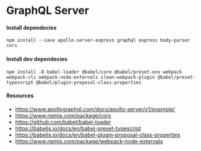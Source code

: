 
# GraphQL Server

#### Install dependecies
`npm install --save apollo-server-express graphql express body-parser cors`

#### Install dev dependecies
`npm install -D babel-loader @babel/core @babel/preset-env webpack webpack-cli webpack-node-externals clean-webpack-plugin @babel/preset-typescript @babel/plugin-proposal-class-properties`

#### Resources
- https://www.apollographql.com/docs/apollo-server/v1/example/
- https://www.npmjs.com/package/cors
- https://github.com/babel/babel-loader
- https://babeljs.io/docs/en/babel-preset-typescript
- https://babeljs.io/docs/en/babel-plugin-proposal-class-properties
- https://www.npmjs.com/package/webpack-node-externals